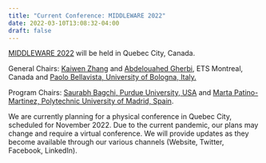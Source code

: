 ```yaml
---
title: "Current Conference: MIDDLEWARE 2022"
date: 2022-03-10T13:08:32-04:00
draft: false
---
```


[MIDDLEWARE 2022](https://2022.middleware-conference.com) will be held in Quebec City, Canada.

General Chairs: [Kaiwen Zhang](https://fuseelab.github.io/) and [Abdelouahed Gherbi](http://profs.etsmtl.ca/agherbi/), ETS Montreal, Canada and [Paolo Bellavista, University of Bologna, Italy.](https://www.unibo.it/sitoweb/paolo.bellavista/en)

Program Chairs: [Saurabh Bagchi, Purdue University, USA](https://engineering.purdue.edu/~sbagchi/) and [Marta Patino-Martinez, Polytechnic University of Madrid, Spain](http://lsd.ls.fi.upm.es/Members/mpatino).

We are currently planning for a physical conference in Quebec City, scheduled for November 2022. Due to the current pandemic, our plans may change and require a virtual conference. We will provide updates as they become available through our various channels (Website, Twitter, Facebook, LinkedIn).